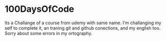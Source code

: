 # 100DaysOfCode
Its a Challange of a course from udemy with same name. I'm challanging my self to complete it, an traning git and github conections, and my english too. Sorry about some errors in my ortography.
